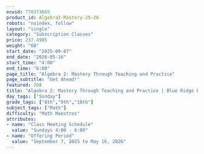 ```yaml
---
ecwid: 770373665
product_id: Algebra2-Mastery-25-26
robots: "noindex, follow"
layout: "single"
category: "Subscription Classes"
price: 237.4905
weight: "68"
start_date: "2025-09-07"
end_date: "2026-05-16"
start_time: "4:00"
end_time: "6:00"
page_title: "Algebra 2: Mastery Through Teaching and Practice"
page_subtitle: "Get Ahead!"
featured: 208
title: "Algebra 2: Mastery Through Teaching and Practice | Blue Ridge Boost"
day_tags: ["Sunday"]
grade_tags: ["8th","9th","10th"]
subject_tags: ["Math"]
difficulty: "Math Maestros"
attributes:
- name: "Class Meeting Schedule"
  value: "Sundays 4:00 - 6:00"
- name: "Offering Period"
  value: "September 7, 2025 to May 16, 2026"
---
```

